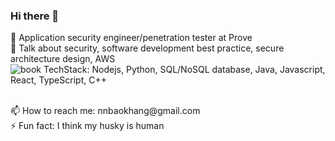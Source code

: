 ### Hi there 👋
🔭 Application security engineer/penetration tester at Prove
<br>
🌱 Talk about security, software development best practice, secure architecture design, AWS
<br>
 ![book](https://user-images.githubusercontent.com/11141804/135923275-e19311e2-9351-498a-8bc0-52e5d33d8aff.png) TechStack: Nodejs, Python, SQL/NoSQL database, Java, Javascript, React, TypeScript, C++

<br>
📫 How to reach me: nnbaokhang@gmail.com
<br>
⚡ Fun fact: I think my husky is human
<br>

<!--
**nnbaokhang/nnbaokhang** is a ✨ _special_ ✨ repository because its `README.md` (this file) appears on your GitHub profile.

Here are some ideas to get you started:

- 🔭 I’m currently working on ...
- 🌱 I’m currently learning ...
- 👯 I’m looking to collaborate on ...
- 🤔 I’m looking for help with ...
- 💬 Ask me about ...
- 📫 How to reach me: ...
- 😄 Pronouns: ...
- ⚡ Fun fact: ...
-->

